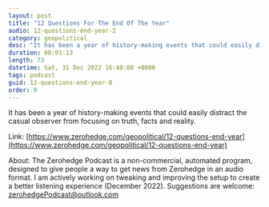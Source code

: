 ```yaml
---
layout: post
title: "12 Questions For The End Of The Year"
audio: 12-questions-end-year-2
category: geopolitical
desc: "It has been a year of history-making events that could easily distract the casual observer from focusing on truth, facts and reality."
duration: 00:01:13
length: 73
datetime: Sat, 31 Dec 2022 16:40:00 +0000
tags: podcast
guid: 12-questions-end-year-0
order: 0
---
```

It has been a year of history-making events that could easily distract the casual observer from focusing on truth, facts and reality.

Link: [https://www.zerohedge.com/geopolitical/12-questions-end-year](https://www.zerohedge.com/geopolitical/12-questions-end-year)

About: The Zerohedge Podcast is a non-commercial, automated program, designed to give people a way to get news from Zerohedge in an audio format.  I am actively working on tweaking and improving the setup to create a better listening experience (December 2022).  Suggestions are welcome: [zerohedgePodcast@outlook.com](mailto:zerohedgePodcast@outlook.com)